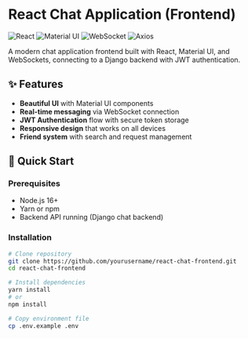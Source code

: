 # React Chat Application (Frontend)

![React](https://img.shields.io/badge/React-20232A?style=for-the-badge&logo=react&logoColor=61DAFB)
![Material UI](https://img.shields.io/badge/Material%20UI-007FFF?style=for-the-badge&logo=mui&logoColor=white)
![WebSocket](https://img.shields.io/badge/WebSocket-010101?style=for-the-badge&logo=websocket&logoColor=white)
![Axios](https://img.shields.io/badge/Axios-5A29E4?style=for-the-badge&logo=axios&logoColor=white)

A modern chat application frontend built with React, Material UI, and WebSockets, connecting to a Django backend with JWT authentication.

## ✨ Features

- **Beautiful UI** with Material UI components
- **Real-time messaging** via WebSocket connection
- **JWT Authentication** flow with secure token storage
- **Responsive design** that works on all devices
- **Friend system** with search and request management

## 🚀 Quick Start

### Prerequisites
- Node.js 16+
- Yarn or npm
- Backend API running (Django chat backend)

### Installation
```bash
# Clone repository
git clone https://github.com/yourusername/react-chat-frontend.git
cd react-chat-frontend

# Install dependencies
yarn install
# or
npm install

# Copy environment file
cp .env.example .env

